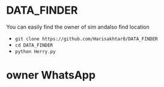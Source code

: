 # DATA_FINDER
You can easily find the owner of sim andalso find location

- `git clone https://github.com/Harisakhtar0/DATA_FINDER`
- `cd DATA_FINDER`
- `python Herry.py`


# owner WhatsApp
